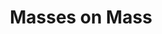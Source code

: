 ---
layout: item
raw_url: https://prdwebappstorage.blob.core.windows.net/kansaspattons/images/gallery-2009-10-31/img59323.jpg
thumb_url: https://prdwebappstorage.blob.core.windows.net/kansaspattons/images/gallery-2009-10-31/thumb_img59323.jpg
post: blog/2009-10-31-halloween.md
index: 11
title: Masses on Mass
---